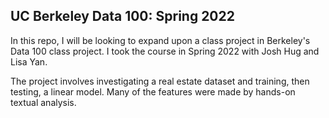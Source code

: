 ## UC Berkeley Data 100: Spring 2022

In this repo, I will be looking to expand upon a class project in Berkeley's Data 100 class project. I took the course in Spring 2022 with Josh Hug and Lisa Yan. 

The project involves investigating a real estate dataset and training, then testing, a linear model. Many of the features were made by hands-on textual analysis.
